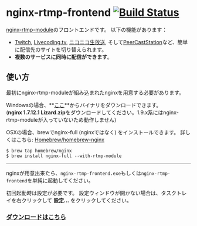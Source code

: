 nginx-rtmp-frontend [![Build Status](https://travis-ci.org/progre/nginx-rtmp-frontend.svg)](https://travis-ci.org/progre/nginx-rtmp-frontend)
====

[nginx-rtmp-module](https://github.com/arut/nginx-rtmp-module)のフロントエンドです。
以下の機能があります：
- [Twitch](http://www.twitch.tv/), [Livecoding.tv](http://www.livecoding.tv/), [ニコニコ生放送](http://live.nicovideo.jp/), そして[PeerCastStation](http://www.pecastation.org/)など、簡単に配信先のサイトを切り替えられます。
- **複数のサービスに同時に配信ができます**。

使い方
----

最初にnginx-rtmp-moduleが組み込まれたnginxを用意する必要があります。

Windowsの場合、**[ここ](http://nginx-win.ecsds.eu/download/)**からバイナリをダウンロードできます。<br>
(**nginx&#160;1.7.12.1&#160;Lizard.zip**をダウンロードしてください。1.9.x系にはnginx-rtmp-moduleが入っていないため動作しません)

OSXの場合、brewでnginx-full (nginxではなく) をインストールできます。
詳しくはこちら: [Homebrew/homebrew-nginx](https://github.com/Homebrew/homebrew-nginx)
```
$ brew tap homebrew/nginx
$ brew install nginx-full --with-rtmp-module
```

----

nginxが用意出来たら、`nginx-rtmp-frontend.exe`もしくは`nginx-rtmp-frontend`を単純に起動してください。

初回起動時は設定が必要です。
設定ウィンドウが開かない場合は、タスクトレイを右クリックして **設定...** をクリックしてください。

### [ダウンロードはこちら](https://github.com/progre/nginx-rtmp-frontend/releases)
